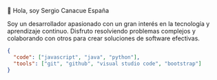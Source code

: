 
👋 Hola, soy Sergio Canacue España

Soy un desarrollador apasionado con un gran interés en la tecnología y aprendizaje continuo. Disfruto resolviendo problemas complejos y colaborando con otros para crear soluciones de software efectivas.

```json
{
  "code": ["javascript", "java", "python"],
  "tools": ["git", "github", "visual studio code", "bootstrap"]
}


